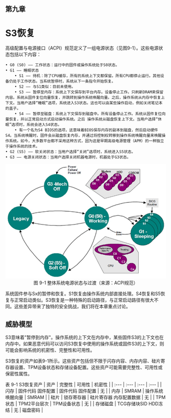 ## 第九章

# S3恢复

高级配置与电源接口（ACPI）规范定义了一组电源状态（见图9-1）。这些电源状态包括以下内容：

    • G0 (S0) —— 工作状态：运行中的固件或操作系统处于S0状态。
    • G1 —— 睡眠状态
        • S1 —— 待机：除了CPU缓存，所有的系统上下文都保留。所有CPU都停止运行。其他设备仍处于工作状态。当系统暂停时，系统从下一条指令开始恢复。
        • S2 —— 与S1类似：目前未使用。
        • S3 —— 暂停至内存：系统上下文保存到平台内存。设备停止工作。只刷新DRAM来保留内容。系统从固件复位向量恢复，并跳转到操作系统唤醒向量。之后，操作系统从内存中恢复上下文。当用户选择“睡眠”选项，系统进入S3状态。这也可以由某些操作启动，例如关闭笔记本的盖子。
        • S4 —— 暂停至磁盘：系统上下文保存到磁盘中。所有设备停止工作。系统从固件复位向量恢复，并以正常启动方式启动操作系统。之后 操作系统从磁盘恢复上下文。当用户选择“休眠”选项时，系统会进入S4状态。
        • 有一个名为S4 BIOS的选项，这意味着BIOS保存内存的副本到磁盘，然后启动硬件S4。当系统唤醒时，固件会从磁盘恢复内存，并通过将控制权转移到操作系统唤醒向量来唤醒操作系统。如今，大多数平台都不采用这种方式，因为这是早期高级电源管理（APM）的一种独立于操作系统的技术。
    • G2 (S5) —— 软关闭状态：当用户选择“关闭”选项时，系统进入S5状态。
    • G3 —— 电源关闭状态：当用户选择关闭机器电源时，机器处于G3状态。

<div align=center><img src=Figures/Chapter-9-Screenshot/Figure-9-1.jpg></img></div>
<div align=center>图 9-1 整体系统电源状态与过渡（来源：ACPI规范）</div>

系统固件参与Sx的暂停和恢复。S1恢复由操作系统内部直接处理。S4恢复和S5恢复与正常启动类似。S3恢复是一种特殊的启动路径，与正常启动路径有很大不同。这些差异带来了独特的安全挑战，我们将在本章重点讨论。

## 威胁模型

S3意味着"暂停到内存"。操作系统的上下文在内存中，某些固件S3的上下文也在内存中。如果恶意代码可以访问S3恢复中使用的操作系统或固件S3的上下文，则可能会影响系统的机密性、完整性和可用性。

S3恢复的资产如表9-1所示。这些资产包括但不限于闪存内容、内存内容、硅片寄存器设置、TPM设备状态和存储设备配置。这些资产可能需要完整性、可用性或保密性属性。

表 9-1 S3恢复资产
| 资产 | 完整性 | 可用性 | 机密性 |
| :--- | :--- | :--- | :--- | 
| 闪存 | 固件代码 固件配置 | 固件代码 固件配置 | 无 |
| 内存 | SMRAM | 操作系统唤醒向量 | SMRAM |
| 硅片 | 锁存寄存器 | 硅片寄存器 内存配置数据 | 无 |
| TPM状态 | TPM2平台层次 | TPM设备状态 | 无 |
| 存储磁盘 | TCG存储块SID HDD冻结 | 无 | 磁盘密码 |

